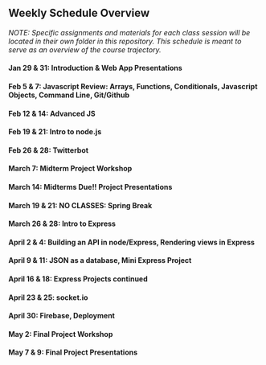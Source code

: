 ## Weekly Schedule Overview

*NOTE: Specific assignments and materials for each class session will be located in their own folder in this repository. This schedule is meant to serve as an overview of the course trajectory.*

#### Jan 29 & 31: Introduction & Web App Presentations

#### Feb 5 & 7: Javascript Review: Arrays, Functions, Conditionals, Javascript Objects, Command Line, Git/Github

#### Feb 12 & 14: Advanced JS

#### Feb 19 & 21: Intro to node.js

#### Feb 26 & 28: Twitterbot 

#### March 7: Midterm Project Workshop

#### March 14: Midterms Due!! Project Presentations

#### March 19 & 21: NO CLASSES: Spring Break

#### March 26 & 28: Intro to Express

#### April 2 & 4: Building an API in node/Express, Rendering views in Express

#### April 9 & 11: JSON as a database, Mini Express Project

#### April 16 & 18: Express Projects continued

#### April 23 & 25: socket.io

#### April 30: Firebase, Deployment

#### May 2: Final Project Workshop

#### May 7 & 9: Final Project Presentations
